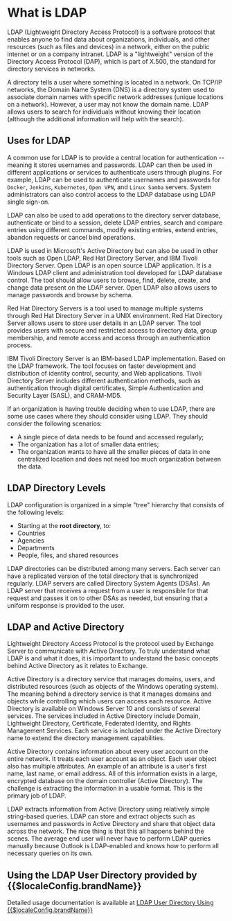 # What is LDAP

<LastUpdated/>

LDAP (Lightweight Directory Access Protocol) is a software protocol that enables anyone to find data about organizations, individuals, and other resources (such as files and devices) in a network, either on the public internet or on a company intranet. LDAP is a "lightweight" version of the Directory Access Protocol (DAP), which is part of X.500, the standard for directory services in networks.

A directory tells a user where something is located in a network. On TCP/IP networks, the Domain Name System (DNS) is a directory system used to associate domain names with specific network addresses (unique locations on a network). However, a user may not know the domain name. LDAP allows users to search for individuals without knowing their location (although the additional information will help with the search).

## Uses for LDAP

A common use for LDAP is to provide a central location for authentication -- meaning it stores usernames and passwords. LDAP can then be used in different applications or services to authenticate users through plugins. For example, LDAP can be used to authenticate usernames and passwords for `Docker`, `Jenkins`, `Kubernetes`, `Open VPN`, and `Linux Samba` servers. System administrators can also control access to the LDAP database using LDAP single sign-on.

LDAP can also be used to add operations to the directory server database, authenticate or bind to a session, delete LDAP entries, search and compare entries using different commands, modify existing entries, extend entries, abandon requests or cancel bind operations.

LDAP is used in Microsoft's Active Directory but can also be used in other tools such as Open LDAP, Red Hat Directory Server, and IBM Tivoli Directory Server. Open LDAP is an open source LDAP application. It is a Windows LDAP client and administration tool developed for LDAP database control. The tool should allow users to browse, find, delete, create, and change data present on the LDAP server. Open LDAP also allows users to manage passwords and browse by schema.

Red Hat Directory Servers is a tool used to manage multiple systems through Red Hat Directory Server in a UNIX environment. Red Hat Directory Server allows users to store user details in an LDAP server. The tool provides users with secure and restricted access to directory data, group membership, and remote access and access through an authentication process.

IBM Tivoli Directory Server is an IBM-based LDAP implementation. Based on the LDAP framework. The tool focuses on faster development and distribution of identity control, security, and Web applications. Tivoli Directory Server includes different authentication methods, such as authentication through digital certificates, Simple Authentication and Security Layer (SASL), and CRAM-MD5.

If an organization is having trouble deciding when to use LDAP, there are some use cases where they should consider using LDAP. They should consider the following scenarios:

- A single piece of data needs to be found and accessed regularly;
- The organization has a lot of smaller data entries;
- The organization wants to have all the smaller pieces of data in one centralized location and does not need too much organization between the data.

## LDAP Directory Levels

LDAP configuration is organized in a simple "tree" hierarchy that consists of the following levels:

- Starting at the **root directory**, to:
- Countries
- Agencies
- Departments
- People, files, and shared resources

LDAP directories can be distributed among many servers. Each server can have a replicated version of the total directory that is synchronized regularly. LDAP servers are called Directory System Agents (DSAs). An LDAP server that receives a request from a user is responsible for that request and passes it on to other DSAs as needed, but ensuring that a uniform response is provided to the user.

## LDAP and Active Directory

Lightweight Directory Access Protocol is the protocol used by Exchange Server to communicate with Active Directory. To truly understand what LDAP is and what it does, it is important to understand the basic concepts behind Active Directory as it relates to Exchange.

Active Directory is a directory service that manages domains, users, and distributed resources (such as objects of the Windows operating system). The meaning behind a directory service is that it manages domains and objects while controlling which users can access each resource. Active Directory is available on Windows Server 10 and consists of several services. The services included in Active Directory include Domain, Lightweight Directory, Certificate, Federated Identity, and Rights Management Services. Each service is included under the Active Directory name to extend the directory management capabilities.

Active Directory contains information about every user account on the entire network. It treats each user account as an object. Each user object also has multiple attributes. An example of an attribute is a user's first name, last name, or email address. All of this information exists in a large, encrypted database on the domain controller (Active Directory). The challenge is extracting the information in a usable format. This is the primary job of LDAP.

LDAP extracts information from Active Directory using relatively simple string-based queries. LDAP can store and extract objects such as usernames and passwords in Active Directory and share that object data across the network. The nice thing is that this all happens behind the scenes. The average end user will never have to perform LDAP queries manually because Outlook is LDAP-enabled and knows how to perform all necessary queries on its own.

## Using the LDAP User Directory provided by {{$localeConfig.brandName}}

Detailed usage documentation is available at [LDAP User Directory Using {{$localeConfig.brandName}}](/guides/users/ldap-user-directory.md)
